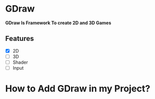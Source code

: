 # GDraw
**GDraw Is Framework To create 2D and 3D Games** 

## Features 
- [x] 2D
- [ ] 3D
- [ ] Shader
- [ ] Input 

# How to Add GDraw in my Project? 

